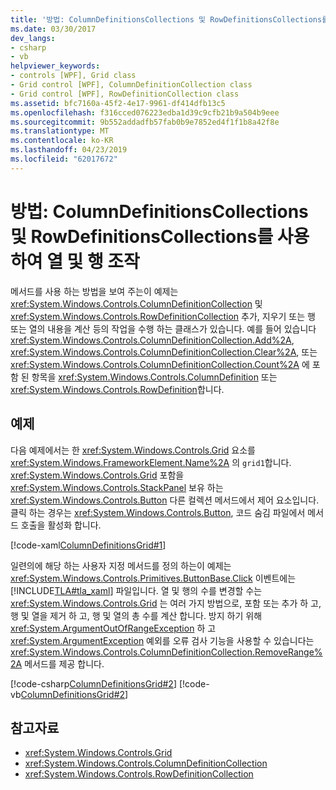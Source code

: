 ```yaml
---
title: '방법: ColumnDefinitionsCollections 및 RowDefinitionsCollections를 사용하여 열 및 행 조작'
ms.date: 03/30/2017
dev_langs:
- csharp
- vb
helpviewer_keywords:
- controls [WPF], Grid class
- Grid control [WPF], ColumnDefinitionCollection class
- Grid control [WPF], RowDefinitionCollection class
ms.assetid: bfc7160a-45f2-4e17-9961-df414dfb13c5
ms.openlocfilehash: f316cced076223edba1d39c9cfb21b9a504b9eee
ms.sourcegitcommit: 9b552addadfb57fab0b9e7852ed4f1f1b8a42f8e
ms.translationtype: MT
ms.contentlocale: ko-KR
ms.lasthandoff: 04/23/2019
ms.locfileid: "62017672"
---
```

# <a name="how-to-manipulate-columns-and-rows-by-using-columndefinitionscollections-and-rowdefinitionscollections"></a>방법: ColumnDefinitionsCollections 및 RowDefinitionsCollections를 사용하여 열 및 행 조작
메서드를 사용 하는 방법을 보여 주는이 예제는 <xref:System.Windows.Controls.ColumnDefinitionCollection> 및 <xref:System.Windows.Controls.RowDefinitionCollection> 추가, 지우기 또는 행 또는 열의 내용을 계산 등의 작업을 수행 하는 클래스가 있습니다. 예를 들어 있습니다 <xref:System.Windows.Controls.ColumnDefinitionCollection.Add%2A>, <xref:System.Windows.Controls.ColumnDefinitionCollection.Clear%2A>, 또는 <xref:System.Windows.Controls.ColumnDefinitionCollection.Count%2A> 에 포함 된 항목을 <xref:System.Windows.Controls.ColumnDefinition> 또는 <xref:System.Windows.Controls.RowDefinition>합니다.  
  
## <a name="example"></a>예제  
 다음 예제에서는 한 <xref:System.Windows.Controls.Grid> 요소를 <xref:System.Windows.FrameworkElement.Name%2A> 의 `grid1`합니다. <xref:System.Windows.Controls.Grid> 포함을 <xref:System.Windows.Controls.StackPanel> 보유 하는 <xref:System.Windows.Controls.Button> 다른 컬렉션 메서드에서 제어 요소입니다. 클릭 하는 경우는 <xref:System.Windows.Controls.Button>, 코드 숨김 파일에서 메서드 호출을 활성화 합니다.  
  
 [!code-xaml[ColumnDefinitionsGrid#1](~/samples/snippets/csharp/VS_Snippets_Wpf/ColumnDefinitionsGrid/CSharp/Window1.xaml#1)]  
  
 일련의에 해당 하는 사용자 지정 메서드를 정의 하는이 예제는 <xref:System.Windows.Controls.Primitives.ButtonBase.Click> 이벤트에는 [!INCLUDE[TLA#tla_xaml](../../../../includes/tlasharptla-xaml-md.md)] 파일입니다. 열 및 행의 수를 변경할 수는 <xref:System.Windows.Controls.Grid> 는 여러 가지 방법으로, 포함 또는 추가 하 고, 행 및 열을 제거 하 고, 행 및 열의 총 수를 계산 합니다. 방지 하기 위해 <xref:System.ArgumentOutOfRangeException> 하 고 <xref:System.ArgumentException> 예외를 오류 검사 기능을 사용할 수 있습니다는 <xref:System.Windows.Controls.ColumnDefinitionCollection.RemoveRange%2A> 메서드를 제공 합니다.  
  
 [!code-csharp[ColumnDefinitionsGrid#2](~/samples/snippets/csharp/VS_Snippets_Wpf/ColumnDefinitionsGrid/CSharp/Window1.xaml.cs#2)]
 [!code-vb[ColumnDefinitionsGrid#2](~/samples/snippets/visualbasic/VS_Snippets_Wpf/ColumnDefinitionsGrid/VisualBasic/Window1.xaml.vb#2)]  
  
## <a name="see-also"></a>참고자료

- <xref:System.Windows.Controls.Grid>
- <xref:System.Windows.Controls.ColumnDefinitionCollection>
- <xref:System.Windows.Controls.RowDefinitionCollection>
